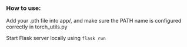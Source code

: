 ### How to use:
Add your .pth file into app/, and make sure the PATH name is configured correctly in torch_utils.py

Start Flask server locally using `flask run`